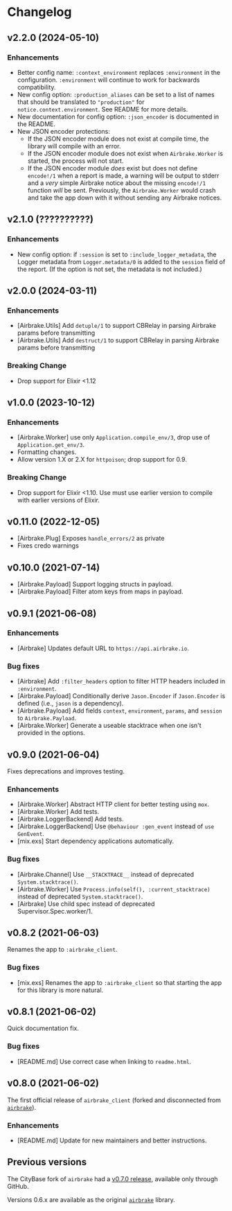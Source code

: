 # Changelog

## v2.2.0 (2024-05-10)

### Enhancements

* Better config name: `:context_environment` replaces `:environment` in the
  configuration.  `:environment` will continue to work for backwards compatibility.
* New config option: `:production_aliases` can be set to a list of names that
  should be translated to `"production"` for `notice.context.environment`.  See
  README for more details.
* New documentation for config option: `:json_encoder` is documented in the
  README.
* New JSON encoder protections:
    * If the JSON encoder module does not exist at compile time, the library
      will compile with an error.
    * If the JSON encoder module does not exist when `Airbrake.Worker` is
      started, the process will not start.
    * If the JSON encoder module _does_ exist but does not define `encode!/1`
      when a report is made, a warning will be output to stderr and a _very_
      simple Airbrake notice about the missing `encode!/1` function _will_ be
      sent.  Previously, the `Airbrake.Worker` would crash and take the app down
      with it without sending any Airbrake notices.

## v2.1.0 (??????????)

### Enhancements

  * New config option: if `:session` is set to `:include_logger_metadata`, the
    Logger metadata from `Logger.metadata/0` is added to the `session` field of
    the report.  (If the option is not set, the metadata is not included.)

## v2.0.0 (2024-03-11)

### Enhancements

  * [Airbrake.Utils] Add `detuple/1` to support CBRelay in parsing Airbrake params before transmitting
  * [Airbrake.Utils] Add `destruct/1` to support CBRelay in parsing Airbrake params before transmitting

### Breaking Change

  * Drop support for Elixir <1.12

## v1.0.0 (2023-10-12)

### Enhancements

  * [Airbrake.Worker] use only `Application.compile_env/3`, drop use of `Application.get_env/3`.
  * Formatting changes.
  * Allow version 1.X or 2.X for `httpoison`; drop support for 0.9.

### Breaking Change

  * Drop support for Elixir <1.10.  Use must use earlier version to compile with earlier versions of Elixir.

## v0.11.0 (2022-12-05)

  * [Airbrake.Plug] Exposes `handle_errors/2` as private
  * Fixes credo warnings

## v0.10.0 (2021-07-14)

  * [Airbrake.Payload] Support logging structs in payload.
  * [Airbrake.Payload] Filter atom keys from maps in payload.

## v0.9.1 (2021-06-08)

### Enhancements

  * [Airbrake] Updates default URL to `https://api.airbrake.io`.

### Bug fixes

  * [Airbrake] Add `:filter_headers` option to filter HTTP headers included in `:environment`.
  * [Airbrake.Payload] Conditionally derive `Jason.Encoder` if `Jason.Encoder` is defined (i.e., `jason` is a dependency).
  * [Airbrake.Payload] Add fields `context`, `environment`, `params`, and `session` to `Airbrake.Payload`.
  * [Airbrake.Worker] Generate a useable stacktrace when one isn't provided in the options.

## v0.9.0 (2021-06-04)

Fixes deprecations and improves testing.

### Enhancements

  * [Airbrake.Worker] Abstract HTTP client for better testing using `mox`.
  * [Airbrake.Worker] Add tests.
  * [Airbrake.LoggerBackend] Add tests.
  * [Airbrake.LoggerBackend] Use `@behaviour :gen_event` instead of `use GenEvent`.
  * [mix.exs] Start dependency applications automatically.

### Bug fixes

  * [Airbrake.Channel] Use `__STACKTRACE__` instead of deprecated `System.stacktrace()`.
  * [Airbrake.Worker] Use `Process.info(self(), :current_stacktrace)` instead of deprecated `System.stacktrace()`.
  * [Airbrake] Use child spec instead of deprecated Supervisor.Spec.worker/1.

## v0.8.2 (2021-06-03)

Renames the app to `:airbrake_client`.

### Bug fixes

  * [mix.exs] Renames the app to `:airbrake_client` so that starting the app for this library is more natural.

## v0.8.1 (2021-06-02)

Quick documentation fix.

### Bug fixes

  * [README.md] Use correct case when linking to `readme.html`.

## v0.8.0 (2021-06-02)

The first official release of `airbrake_client` (forked and disconnected from [`airbrake`](https://hex.pm/packages/airbrake)).

### Enhancements

  * [README.md] Update for new maintainers and better instructions.

## Previous versions

The CityBase fork of `airbrake` had a [v0.7.0 release](https://github.com/CityBaseInc/airbrake-elixir/releases/tag/0.7.0), available only through GitHub.

Versions 0.6.x are available as the original [`airbrake`](https://hex.pm/packages/airbrake) library.
